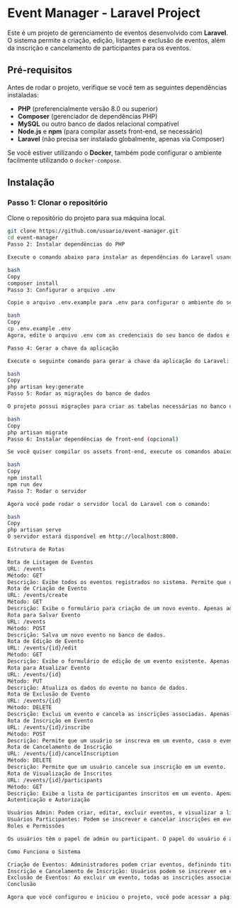 # Event Manager - Laravel Project

Este é um projeto de gerenciamento de eventos desenvolvido com **Laravel**. O sistema permite a criação, edição, listagem e exclusão de eventos, além da inscrição e cancelamento de participantes para os eventos.

## Pré-requisitos

Antes de rodar o projeto, verifique se você tem as seguintes dependências instaladas:

- **PHP** (preferencialmente versão 8.0 ou superior)
- **Composer** (gerenciador de dependências PHP)
- **MySQL** ou outro banco de dados relacional compatível
- **Node.js** e **npm** (para compilar assets front-end, se necessário)
- **Laravel** (não precisa ser instalado globalmente, apenas via Composer)

Se você estiver utilizando o **Docker**, também pode configurar o ambiente facilmente utilizando o `docker-compose`.

## Instalação

### Passo 1: Clonar o repositório

Clone o repositório do projeto para sua máquina local.

```bash
git clone https://github.com/usuario/event-manager.git
cd event-manager
Passo 2: Instalar dependências do PHP

Execute o comando abaixo para instalar as dependências do Laravel usando o Composer.

bash
Copy
composer install
Passo 3: Configurar o arquivo .env

Copie o arquivo .env.example para .env para configurar o ambiente do seu projeto.

bash
Copy
cp .env.example .env
Agora, edite o arquivo .env com as credenciais do seu banco de dados e outras variáveis de ambiente necessárias, como APP_KEY, DB_CONNECTION, DB_HOST, DB_PORT, DB_DATABASE, DB_USERNAME e DB_PASSWORD.

Passo 4: Gerar a chave da aplicação

Execute o seguinte comando para gerar a chave da aplicação do Laravel:

bash
Copy
php artisan key:generate
Passo 5: Rodar as migrações do banco de dados

O projeto possui migrações para criar as tabelas necessárias no banco de dados. Execute o comando abaixo para rodá-las:

bash
Copy
php artisan migrate
Passo 6: Instalar dependências de front-end (opcional)

Se você quiser compilar os assets front-end, execute os comandos abaixo:

bash
Copy
npm install
npm run dev
Passo 7: Rodar o servidor

Agora você pode rodar o servidor local do Laravel com o comando:

bash
Copy
php artisan serve
O servidor estará disponível em http://localhost:8000.

Estrutura de Rotas

Rota de Listagem de Eventos
URL: /events
Método: GET
Descrição: Exibe todos os eventos registrados no sistema. Permite que o administrador veja as opções de editar e excluir eventos. Usuários podem se inscrever nos eventos.
Rota de Criação de Evento
URL: /events/create
Método: GET
Descrição: Exibe o formulário para criação de um novo evento. Apenas administradores podem acessar essa página.
Rota para Salvar Evento
URL: /events
Método: POST
Descrição: Salva um novo evento no banco de dados.
Rota de Edição de Evento
URL: /events/{id}/edit
Método: GET
Descrição: Exibe o formulário de edição de um evento existente. Apenas administradores podem acessar essa página.
Rota para Atualizar Evento
URL: /events/{id}
Método: PUT
Descrição: Atualiza os dados do evento no banco de dados.
Rota de Exclusão de Evento
URL: /events/{id}
Método: DELETE
Descrição: Exclui um evento e cancela as inscrições associadas. Apenas administradores podem excluir eventos.
Rota de Inscrição em Evento
URL: /events/{id}/inscribe
Método: POST
Descrição: Permite que um usuário se inscreva em um evento, caso o evento esteja aberto e tenha vagas disponíveis.
Rota de Cancelamento de Inscrição
URL: /events/{id}/cancelInscription
Método: DELETE
Descrição: Permite que um usuário cancele sua inscrição em um evento.
Rota de Visualização de Inscritos
URL: /events/{id}/participants
Método: GET
Descrição: Exibe a lista de participantes inscritos em um evento. Apenas administradores podem visualizar a lista de inscritos.
Autenticação e Autorização

Usuários Admin: Podem criar, editar, excluir eventos, e visualizar a lista de inscritos.
Usuários Participantes: Podem se inscrever e cancelar inscrições em eventos.
Roles e Permissões

Os usuários têm o papel de admin ou participant. O papel do usuário é armazenado no campo role da tabela users. O admin tem permissões para gerenciar eventos, enquanto o participant pode apenas se inscrever e cancelar inscrições.

Como Funciona o Sistema

Criação de Eventos: Administradores podem criar eventos, definindo título, descrição, data de início e término, capacidade e status.
Inscrição e Cancelamento de Inscrição: Usuários podem se inscrever em eventos com vagas disponíveis. Eles também podem cancelar a inscrição, caso necessário.
Exclusão de Eventos: Ao excluir um evento, todas as inscrições associadas ao evento são canceladas automaticamente.
Conclusão

Agora que você configurou e iniciou o projeto, você pode acessar a página principal do Event Manager e começar a gerenciar eventos, inscrever-se em eventos, e aproveitar todas as funcionalidades do sistema!